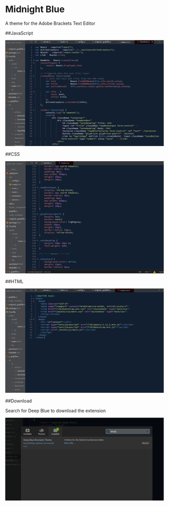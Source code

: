 # Midnight Blue
A theme for the Adobe Brackets Text Editor

##JavaScript

![](js-long.png)

##CSS

![](css.png)

##HTML

![](html.png)

##Download

Search for Deep Blue to download the extension

![](extension.png)